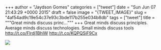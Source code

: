 
+++
author = "Jaydson Gomes"
categories = ["tweet"]
date = "Sun Jun 07 21:43:29 +0000 2015"
draft = false
image = "{TWEET_IMAGE}"
slug = "4af54ad9c19e54c37e93c3bde117b255e034b8db"
tags = ["tweet"]
title = """Great minds discuss princ..."""
+++
Great minds discuss principles. Average minds discuss technologies. Small minds discuss tools http://t.co/Flrdj1BhIW http://t.co/KQPQSiF9Cx

![](/images/tweet-media/607664198122795008-CG7aj8oUAAA3ZVO.png)